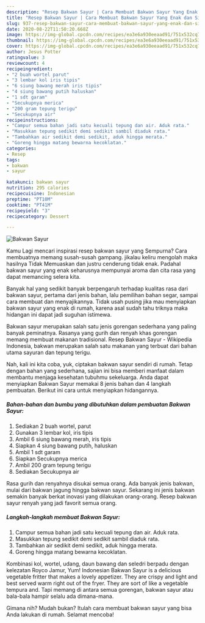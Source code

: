 ```yaml
---
description: "Resep Bakwan Sayur | Cara Membuat Bakwan Sayur Yang Enak dan Simpel"
title: "Resep Bakwan Sayur | Cara Membuat Bakwan Sayur Yang Enak dan Simpel"
slug: 937-resep-bakwan-sayur-cara-membuat-bakwan-sayur-yang-enak-dan-simpel
date: 2020-08-22T11:50:20.668Z
image: https://img-global.cpcdn.com/recipes/ea3e6a930eeaad91/751x532cq70/bakwan-sayur-foto-resep-utama.jpg
thumbnail: https://img-global.cpcdn.com/recipes/ea3e6a930eeaad91/751x532cq70/bakwan-sayur-foto-resep-utama.jpg
cover: https://img-global.cpcdn.com/recipes/ea3e6a930eeaad91/751x532cq70/bakwan-sayur-foto-resep-utama.jpg
author: Jesus Potter
ratingvalue: 3
reviewcount: 4
recipeingredient:
- "2 buah wortel parut"
- "3 lembar kol iris tipis"
- "6 siung bawang merah iris tipis"
- "4 siung bawang putih haluskan"
- "1 sdt garam"
- "Secukupnya merica"
- "200 gram tepung terigu"
- "Secukupnya air"
recipeinstructions:
- "Campur semua bahan jadi satu kecuali tepung dan air. Aduk rata."
- "Masukkan tepung sedikit demi sedikit sambil diaduk rata."
- "Tambahkan air sedikit demi sedikit, aduk hingga merata."
- "Goreng hingga matang bewarna kecoklatan."
categories:
- Resep
tags:
- bakwan
- sayur

katakunci: bakwan sayur 
nutrition: 295 calories
recipecuisine: Indonesian
preptime: "PT10M"
cooktime: "PT41M"
recipeyield: "3"
recipecategory: Dessert

---
```



![Bakwan Sayur](https://img-global.cpcdn.com/recipes/ea3e6a930eeaad91/751x532cq70/bakwan-sayur-foto-resep-utama.jpg)

Kamu Lagi mencari inspirasi resep bakwan sayur yang Sempurna? Cara membuatnya memang susah-susah gampang. jikalau keliru mengolah maka hasilnya Tidak Memuaskan dan justru cenderung tidak enak. Padahal bakwan sayur yang enak seharusnya mempunyai aroma dan cita rasa yang dapat memancing selera kita.

Banyak hal yang sedikit banyak berpengaruh terhadap kualitas rasa dari bakwan sayur, pertama dari jenis bahan, lalu pemilihan bahan segar, sampai cara membuat dan menyajikannya. Tidak usah pusing jika mau menyiapkan bakwan sayur yang enak di rumah, karena asal sudah tahu triknya maka hidangan ini dapat jadi suguhan istimewa.

Bakwan sayur merupakan salah satu jenis gorengan sederhana yang paling banyak peminatnya. Rasanya yang gurih dan renyah khas gorengan memang membuat makanan tradisional. Resep Bakwan Sayur - Wikipedia Indonesia, bakwan merupakan salah satu makanan yang terbuat dari bahan utama sayuran dan tepung terigu.


Nah, kali ini kita coba, yuk, ciptakan bakwan sayur sendiri di rumah. Tetap dengan bahan yang sederhana, sajian ini bisa memberi manfaat dalam membantu menjaga kesehatan tubuhmu sekeluarga. Anda dapat menyiapkan Bakwan Sayur memakai 8 jenis bahan dan 4 langkah pembuatan. Berikut ini cara untuk menyiapkan hidangannya.

<!--inarticleads1-->

##### Bahan-bahan dan bumbu yang dibutuhkan dalam pembuatan Bakwan Sayur:

1. Sediakan 2 buah wortel, parut
1. Gunakan 3 lembar kol, iris tipis
1. Ambil 6 siung bawang merah, iris tipis
1. Siapkan 4 siung bawang putih, haluskan
1. Ambil 1 sdt garam
1. Siapkan Secukupnya merica
1. Ambil 200 gram tepung terigu
1. Sediakan Secukupnya air


Rasa gurih dan renyahnya disukai semua orang. Ada banyak jenis bakwan, mulai dari bakwan jagung hingga bakwan sayur. Sekarang ini jenis bakwan semakin banyak berkat inovasi yang dilakukan orang-orang. Resep bakwan sayur renyah yang jadi favorit semua orang. 

<!--inarticleads2-->

##### Langkah-langkah membuat Bakwan Sayur:

1. Campur semua bahan jadi satu kecuali tepung dan air. Aduk rata.
1. Masukkan tepung sedikit demi sedikit sambil diaduk rata.
1. Tambahkan air sedikit demi sedikit, aduk hingga merata.
1. Goreng hingga matang bewarna kecoklatan.


Kombinasi kol, wortel, udang, daun bawang dan seledri berpadu dengan kelezatan Royco Jamur, Yum! Indonesian Bakwan Sayur is a delicious vegetable fritter that makes a lovely appetizer. They are crispy and light and best served warm right out of the fryer. They are sort of like a vegetable tempura and. Tapi memang di antara semua gorengan, bakwan sayur atau bala-bala hampir selalu ada dimana-mana. 

Gimana nih? Mudah bukan? Itulah cara membuat bakwan sayur yang bisa Anda lakukan di rumah. Selamat mencoba!
